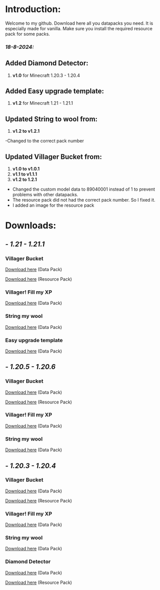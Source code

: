# Introduction:

Welcome to my github.
Download here all you datapacks you need. It is especially made for vanilla.
Make sure you install the required resource pack for some packs.

### ***18-8-2024:***

## Added Diamond Detector:

1. **v1.0** for Minecraft 1.20.3 - 1.20.4

## Added Easy upgrade template:

1. **v1.2** for Minecraft 1.21 - 1.21.1

## Updated String to wool from:
1. **v1.2 to v1.2.1**

-Changed to the correct pack number

## Updated Villager Bucket from:

1. **v1.0 to v1.0.1**  
2. **v1.1 to v1.1.1**
3. **v1.2 to 1.2.1**

- Changed the custom model data to 89040001 instead of 1 to prevent problems with other datapacks.
- The resource pack did not had the correct pack number. So I fixed it.
- I added an image for the resource pack

# Downloads:

## _**- 1.21 - 1.21.1**_

### Villager Bucket

[Download here](https://github.com/degiel1982/minecraft_datapacks/blob/main/Villager_Bucket/AIO_Villager_Bucket%5Bv1.2.1%5D.zip) (Data Pack)

[Download here](https://github.com/degiel1982/minecraft_datapacks/blob/main/AIO/AIO%5Bv1.2.1%5D.zip) (Resource Pack)

### Villager! Fill my XP

[Download here](https://github.com/degiel1982/minecraft_datapacks/blob/main/Villager!_Fill_my_XP/AIO_Villager_Fill_my_XP%5Bv1.2%5D.zip) (Data Pack)

### String my wool

[Download here](https://github.com/degiel1982/minecraft_datapacks/blob/main/String_my_wool/AIO_String_my_wool%5Bv1.2.1%5D.zip) (Data Pack)

### Easy upgrade template

[Download here](https://github.com/degiel1982/minecraft_datapacks/blob/main/Easy_upgrade_template/AIO_Easy_upgrade_template%5Bv1.2%5D.zip) (Data Pack)


## _**- 1.20.5 - 1.20.6**_

### Villager Bucket

[Download here](https://github.com/degiel1982/minecraft_datapacks/blob/main/Villager_Bucket/AIO_Villager_Bucket%5Bv1.1.1%5D.zip) (Data Pack)

[Download here](https://github.com/degiel1982/minecraft_datapacks/blob/main/AIO/AIO%5Bv1.1.1%5D.zip) (Resource Pack)

### Villager! Fill my XP

[Download here](https://github.com/degiel1982/minecraft_datapacks/blob/main/Villager!_Fill_my_XP/AIO_Villager_Fill_my_XP%5Bv1.1%5D.zip) (Data Pack)

### String my wool

[Download here](https://github.com/degiel1982/minecraft_datapacks/blob/main/String_my_wool/AIO_String_my_wool%5Bv1.1%5D.zip) (Data Pack)




## _**- 1.20.3 - 1.20.4**_

### Villager Bucket

[Download here](https://github.com/degiel1982/minecraft_datapacks/blob/main/Villager_Bucket/AIO_Villager_Bucket%5Bv1.0.1%5D.zip) (Data Pack)

[Download here](https://github.com/degiel1982/minecraft_datapacks/blob/main/AIO/AIO%5Bv1.0.1%5D.zip) (Resource Pack)

### Villager! Fill my XP

[Download here](https://github.com/degiel1982/minecraft_datapacks/blob/main/Villager!_Fill_my_XP/AIO_Villager_Fill_my_XP%5Bv1.0%5D.zip) (Data Pack)

### String my wool

[Download here](https://github.com/degiel1982/minecraft_datapacks/blob/main/String_my_wool/AIO_String_my_wool%5Bv1.0%5D.zip) (Data Pack)

### Diamond Detector

[Download here](https://github.com/degiel1982/minecraft_datapacks/blob/main/Villager_Bucket/AIO_Villager_Bucket%5Bv1.0.1%5D.zip) (Data Pack)

[Download here](https://github.com/degiel1982/minecraft_datapacks/blob/main/AIO/AIO%5Bv1.0.1%5D.zip) (Resource Pack)
